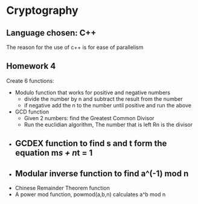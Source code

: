 # Cryptography

## Language chosen: C++
The reason for the use of c++ is for ease of parallelism

## Homework 4
Create 6 functions:
- Modulo function that works for positive and negative numbers
    - divide the number by n and subtract the result from the number
    - if negative add the n to the number until positive and run the above
- GCD function
    - Given 2 numbers: find the Greatest Common Divisor
    - Run the euclidian algorithm, The number that is left Rn is the divisor
- GCDEX function to find s and t form the equation m*s + n*t = 1
    - 
- Modular inverse function to find a^(-1) mod n
    - 
- Chinese Remainder Theorem function
- A power mod function, powmod(a,b,n) calculates a^b mod n
